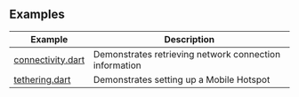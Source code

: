 ## Examples

| Example             | Description                                            |
| ------------------- | ------------------------------------------------------ |
| [connectivity.dart] | Demonstrates retrieving network connection information |
| [tethering.dart]    | Demonstrates setting up a Mobile Hotspot               |

[connectivity.dart]: https://github.com/halildurmus/dartwinrt/blob/main/packages/windows_networking/example/connectivity.dart
[tethering.dart]: https://github.com/halildurmus/dartwinrt/blob/main/packages/windows_networking/example/tethering.dart
